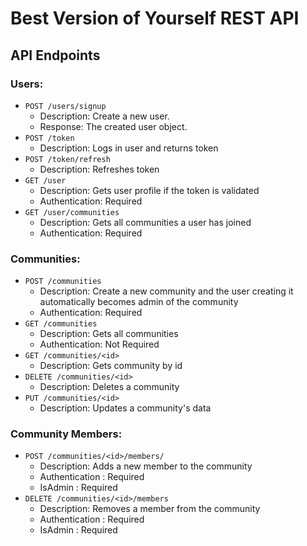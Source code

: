 # Best Version of Yourself REST API

## API Endpoints

### Users:

- `POST /users/signup`
    - Description: Create a new user.
    - Response: The created user object.
- `POST /token`
    - Description: Logs in user and returns token
- `POST /token/refresh`
    - Description: Refreshes token
- `GET /user`
    - Description: Gets user profile if the token is validated
    - Authentication: Required
- `GET /user/communities`
    - Description: Gets all communities a user has joined
    - Authentication: Required

### Communities:

- `POST /communities`
    - Description: Create a new community and the user creating it automatically becomes admin of the community
    - Authentication: Required
- `GET /communities`
    - Description: Gets all communities
    - Authentication: Not Required
- `GET /communities/<id>`
    - Description: Gets community by id
- `DELETE /communities/<id>`
    - Description: Deletes a community
- `PUT /communities/<id>`
    - Description: Updates a community's data

### Community Members:

- `POST /communities/<id>/members/`
    - Description: Adds a new member to the community
    - Authentication : Required
    - IsAdmin : Required
- `DELETE /communities/<id>/members`
    - Description: Removes a member from the community
    - Authentication : Required
    - IsAdmin : Required


